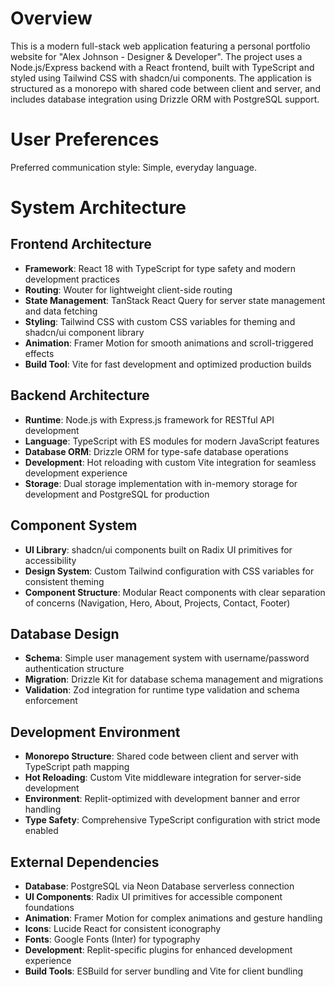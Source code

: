 # Overview

This is a modern full-stack web application featuring a personal portfolio website for "Alex Johnson - Designer & Developer". The project uses a Node.js/Express backend with a React frontend, built with TypeScript and styled using Tailwind CSS with shadcn/ui components. The application is structured as a monorepo with shared code between client and server, and includes database integration using Drizzle ORM with PostgreSQL support.

# User Preferences

Preferred communication style: Simple, everyday language.

# System Architecture

## Frontend Architecture
- **Framework**: React 18 with TypeScript for type safety and modern development practices
- **Routing**: Wouter for lightweight client-side routing
- **State Management**: TanStack React Query for server state management and data fetching
- **Styling**: Tailwind CSS with custom CSS variables for theming and shadcn/ui component library
- **Animation**: Framer Motion for smooth animations and scroll-triggered effects
- **Build Tool**: Vite for fast development and optimized production builds

## Backend Architecture
- **Runtime**: Node.js with Express.js framework for RESTful API development
- **Language**: TypeScript with ES modules for modern JavaScript features
- **Database ORM**: Drizzle ORM for type-safe database operations
- **Development**: Hot reloading with custom Vite integration for seamless development experience
- **Storage**: Dual storage implementation with in-memory storage for development and PostgreSQL for production

## Component System
- **UI Library**: shadcn/ui components built on Radix UI primitives for accessibility
- **Design System**: Custom Tailwind configuration with CSS variables for consistent theming
- **Component Structure**: Modular React components with clear separation of concerns (Navigation, Hero, About, Projects, Contact, Footer)

## Database Design
- **Schema**: Simple user management system with username/password authentication structure
- **Migration**: Drizzle Kit for database schema management and migrations
- **Validation**: Zod integration for runtime type validation and schema enforcement

## Development Environment
- **Monorepo Structure**: Shared code between client and server with TypeScript path mapping
- **Hot Reloading**: Custom Vite middleware integration for server-side development
- **Environment**: Replit-optimized with development banner and error handling
- **Type Safety**: Comprehensive TypeScript configuration with strict mode enabled

## External Dependencies

- **Database**: PostgreSQL via Neon Database serverless connection
- **UI Components**: Radix UI primitives for accessible component foundations
- **Animation**: Framer Motion for complex animations and gesture handling
- **Icons**: Lucide React for consistent iconography
- **Fonts**: Google Fonts (Inter) for typography
- **Development**: Replit-specific plugins for enhanced development experience
- **Build Tools**: ESBuild for server bundling and Vite for client bundling